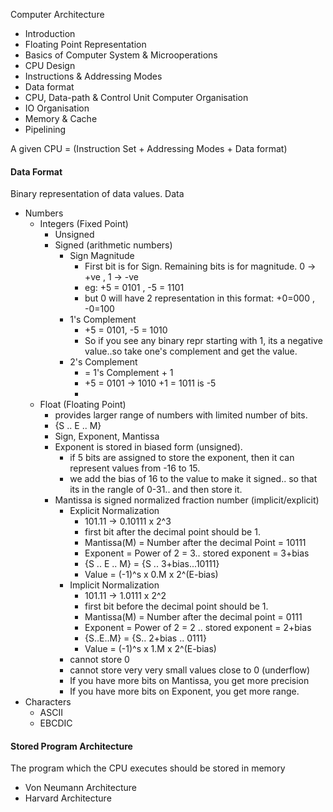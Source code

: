 Computer Architecture
- Introduction
- Floating Point Representation
- Basics of Computer System & Microoperations
- CPU Design
- Instructions & Addressing Modes
- Data format
- CPU, Data-path & Control Unit
Computer Organisation
- IO Organisation
- Memory & Cache
- Pipelining 


A given CPU = (Instruction Set + Addressing Modes + Data format)
#### Data Format
Binary representation of data values.
Data
- Numbers
	- Integers (Fixed Point)
		- Unsigned
		- Signed (arithmetic numbers)
			- Sign Magnitude
				- First bit is for Sign. Remaining bits is for magnitude. 0 -> +ve , 1 -> -ve
				- eg: +5 = 0101 , -5 = 1101
				- but 0 will have 2 representation in this format: +0=000 , -0=100
			- 1's Complement
				- +5 = 0101, -5 = 1010
				- So if you see any binary repr starting with 1, its a negative value..so take one's complement and get the value. 
			- 2's Complement
				- = 1's Complement + 1
				- +5 = 0101 -> 1010 +1 = 1011 is -5
				- 
	- Float (Floating Point)
		- provides larger range of numbers with limited number of bits.
		- {S .. E .. M}
		- Sign, Exponent, Mantissa
		- Exponent is stored in biased form (unsigned).
			- if 5 bits are assigned to store the exponent, then it can represent values from -16 to 15.
			- we add the bias of 16 to the value to make it signed.. so that its in the rangle of 0-31.. and then store it.
		- Mantissa is signed normalized fraction number (implicit/explicit)
			- Explicit Normalization
				- 101.11 -> 0.10111 x 2^3 
				- first bit after the decimal point should be 1.
				- Mantissa(M) = Number after the decimal Point = 10111
				- Exponent = Power of 2 = 3.. stored exponent = 3+bias
				- {S .. E .. M} = {S .. 3+bias...10111}
				- Value = (-1)^s x 0.M x 2^(E-bias)
			- Implicit Normalization
				- 101.11 -> 1.0111 x 2^2 
				- first bit before the decimal point should be 1.
				- Mantissa(M) = Number after the decimal point = 0111
				- Exponent = Power of 2 = 2 .. stored exponent = 2+bias
				- {S..E..M} = {S.. 2+bias .. 0111}
				- Value = (-1)^s x 1.M x 2^(E-bias)
			- cannot store 0
			- cannot store very very small values close to 0 (underflow)
			- If you have more bits on Mantissa, you get more precision
			- If you have more bits on Exponent, you get more range.
- Characters
	- ASCII
	- EBCDIC

#### Stored Program Architecture
The program which the CPU executes should be stored in memory
- Von Neumann Architecture
- Harvard Architecture

